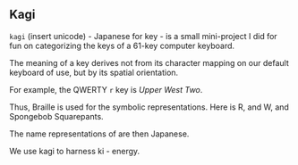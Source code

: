 ## Kagi

`kagi` (insert unicode)  - Japanese for key - is a small mini-project I did for fun on categorizing the keys of a 61-key computer keyboard.

The meaning of a key derives not from its character mapping on our default keyboard of use, but by its spatial orientation.

For example, the QWERTY `r` key is *Upper West Two*.

Thus, Braille is used for the symbolic representations. Here is R, and W, and Spongebob Squarepants.

The name representations of are then Japanese.

We use kagi to harness ki - energy.
